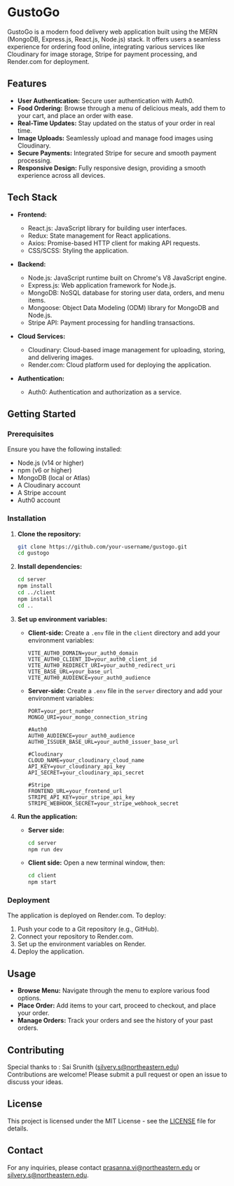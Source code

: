 # GustoGo

GustoGo is a modern food delivery web application built using the MERN (MongoDB, Express.js, React.js, Node.js) stack. It offers users a seamless experience for ordering food online, integrating various services like Cloudinary for image storage, Stripe for payment processing, and Render.com for deployment.

## Features

- **User Authentication:** Secure user authentication with Auth0.
- **Food Ordering:** Browse through a menu of delicious meals, add them to your cart, and place an order with ease.
- **Real-Time Updates:** Stay updated on the status of your order in real time.
- **Image Uploads:** Seamlessly upload and manage food images using Cloudinary.
- **Secure Payments:** Integrated Stripe for secure and smooth payment processing.
- **Responsive Design:** Fully responsive design, providing a smooth experience across all devices.

## Tech Stack

- **Frontend:**
  - React.js: JavaScript library for building user interfaces.
  - Redux: State management for React applications.
  - Axios: Promise-based HTTP client for making API requests.
  - CSS/SCSS: Styling the application.

- **Backend:**
  - Node.js: JavaScript runtime built on Chrome's V8 JavaScript engine.
  - Express.js: Web application framework for Node.js.
  - MongoDB: NoSQL database for storing user data, orders, and menu items.
  - Mongoose: Object Data Modeling (ODM) library for MongoDB and Node.js.
  - Stripe API: Payment processing for handling transactions.

- **Cloud Services:**
  - Cloudinary: Cloud-based image management for uploading, storing, and delivering images.
  - Render.com: Cloud platform used for deploying the application.

- **Authentication:**
  - Auth0: Authentication and authorization as a service.

## Getting Started

### Prerequisites

Ensure you have the following installed:

- Node.js (v14 or higher)
- npm (v6 or higher)
- MongoDB (local or Atlas)
- A Cloudinary account
- A Stripe account
- Auth0 account

### Installation

1. **Clone the repository:**

   ```bash
   git clone https://github.com/your-username/gustogo.git
   cd gustogo
   ```

2. **Install dependencies:**

   ```bash
   cd server
   npm install
   cd ../client
   npm install
   cd ..
   ```

3. **Set up environment variables:**

   - **Client-side:** Create a `.env` file in the `client` directory and add your environment variables:

     ```plaintext
     VITE_AUTH0_DOMAIN=your_auth0_domain
     VITE_AUTH0_CLIENT_ID=your_auth0_client_id
     VITE_AUTH0_REDIRECT_URI=your_auth0_redirect_uri
     VITE_BASE_URL=your_base_url
     VITE_AUTH0_AUDIENCE=your_auth0_audience
     ```

   - **Server-side:** Create a `.env` file in the `server` directory and add your environment variables:

     ```plaintext
     PORT=your_port_number
     MONGO_URI=your_mongo_connection_string
     
     #Auth0
     AUTH0_AUDIENCE=your_auth0_audience
     AUTH0_ISSUER_BASE_URL=your_auth0_issuer_base_url
     
     #Cloudinary
     CLOUD_NAME=your_cloudinary_cloud_name
     API_KEY=your_cloudinary_api_key
     API_SECRET=your_cloudinary_api_secret
     
     #Stripe
     FRONTEND_URL=your_frontend_url
     STRIPE_API_KEY=your_stripe_api_key
     STRIPE_WEBHOOK_SECRET=your_stripe_webhook_secret
     ```

4. **Run the application:**

   - **Server side:**
     ```bash
     cd server
     npm run dev
     ```

   - **Client side:**
     Open a new terminal window, then:
     ```bash
     cd client
     npm start
     ```

### Deployment

The application is deployed on Render.com. To deploy:

1. Push your code to a Git repository (e.g., GitHub).
2. Connect your repository to Render.com.
3. Set up the environment variables on Render.
4. Deploy the application.

## Usage

- **Browse Menu:** Navigate through the menu to explore various food options.
- **Place Order:** Add items to your cart, proceed to checkout, and place your order.
- **Manage Orders:** Track your orders and see the history of your past orders.

## Contributing
Special thanks to : Sai Srunith (silvery.s@northeastern.edu)   
Contributions are welcome! Please submit a pull request or open an issue to discuss your ideas.

## License

This project is licensed under the MIT License - see the [LICENSE](LICENSE) file for details.

## Contact

For any inquiries, please contact [prasanna.vi@northeastern.edu](mailto:prasanna.vi@northeastern.edu) or [silvery.s@northeastern.edu](mailto:silvery.s@northeastern.edu).
